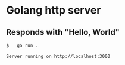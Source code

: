 # Golang http server

## Responds with "Hello, World"

```bash
$   go run .
```
```
Server running on http://localhost:3000
```


